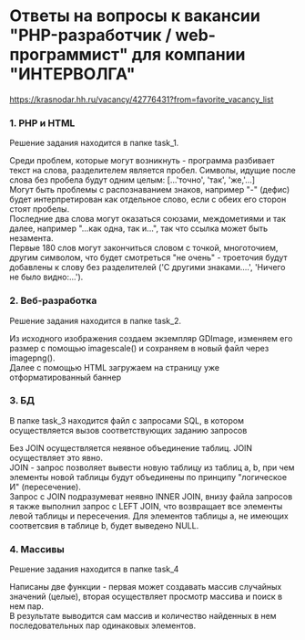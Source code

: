 # Ответы на вопросы к вакансии "PHP-разработчик / web-программист" для компании "ИНТЕРВОЛГА"  
https://krasnodar.hh.ru/vacancy/42776431?from=favorite_vacancy_list

### 1. PHP и HTML  
Решение задания находится в папке task_1.  
  
Среди проблем, которые могут возникнуть - программа разбивает текст на слова, разделителем является пробел. Символы, идущие после слова без пробела будут одним целым: [...'точно', 'так', 'же,'...]  
Могут быть проблемы с распознаванием знаков, например "-" (дефис) будет интерпретирован как отдельное слово, если с обеих его сторон стоят пробелы.  
Последние два слова могут оказаться союзами, междометиями и так далее, например "...как одна, так и...", так что ссылка может быть незамента.  
Первые 180 слов могут закончиться словом с точкой, многоточием, другим символом, что будет смотреться "не очень" - троеточия будут добавлены к слову без разделителей ('С другими знаками....', 'Ничего не было видно:...').  

### 2. Веб-разработка  
Решение задания находится в папке task_2.  
  
Из исходного изображения создаем экземпляр GDImage, изменяем его размер с помощью imagescale() и сохраняем в новый файл через imagepng().   
Далее с помощью HTML загружаем на страницу уже отформатированный баннер  
  
### 3. БД  
В папке task_3 находится файл с запросами SQL, в котором осуществляется вызов соответствующих заданию запросов  
  
Без JOIN осуществляется неявное объединение таблиц. JOIN осуществляет это явно.  
JOIN - запрос позволяет вывести новую таблицу из таблиц a, b, при чем элементы новой таблицы будут объединены по принципу "логическое И" (пересечение).  
Запрос с JOIN подразумеват неявно INNER JOIN, внизу файла запросов я также выполнил запрос с LEFT JOIN, что возвращает все элементы левой таблицы и пересечения. Для элементов таблицы a, не имеющих соответсвия в таблице b, будет выведено NULL.  
  
### 4. Массивы  
Решение задания находится в папке task_4  
  
Написаны две функции - первая может создавать массив случайных значений (целые), вторая осуществляет просмотр массива и поиск в нем пар.  
В результате выводится сам массив и количество найденных в нем последовательных пар одинаковых элементов.  
